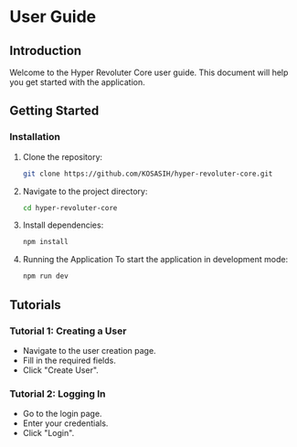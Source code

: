 # User Guide

## Introduction
Welcome to the Hyper Revoluter Core user guide. This document will help you get started with the application.

## Getting Started

### Installation
1. Clone the repository:
   ```bash
   git clone https://github.com/KOSASIH/hyper-revoluter-core.git
   ```

2. Navigate to the project directory:

   ```bash
   cd hyper-revoluter-core
   ```
   
3. Install dependencies:

   ```bash
   npm install
   ```
   
4. Running the Application
To start the application in development mode:

   ```bash
   npm run dev
   ```
  
## Tutorials

### Tutorial 1: Creating a User
- Navigate to the user creation page.
- Fill in the required fields.
- Click "Create User".

### Tutorial 2: Logging In
- Go to the login page.
- Enter your credentials.
- Click "Login".

